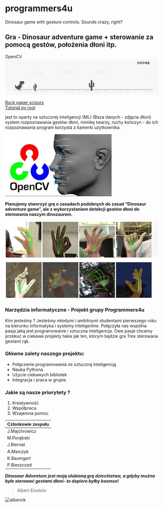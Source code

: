 # programmers4u
Dinosaur game with gesture controls. Sounds crazy, right?

## Gra - Dinosaur adventure game + sterowanie za pomocą gestów, położenia dłoni itp. 

OpenCV <br>
 <picture align="center">
  <img src="pictures/dinosaur.png" width="700" title="frog">
</picture>

[Rock paper scisors](https://www.computervision.zone/courses/rock-paper-scissor/)<br>
[Tutorial py root](https://docs.opencv.org/4.x/d6/d00/tutorial_py_root.html)<br>

jest to oparty na sztucznej inteligencji (ML) (Baza danych - zdjęcia dłoni) system rozpoznawania gestów dłoni, mimikę twarzy, ruchy kończyn - do ich rozpoznawania program korzysta z kamerki użytkownika.


 <picture align="center">
  <img src="pictures/zdj.jpeg" width="350" title="frog">
</picture>

**Planujemy stworzyć grę o zasadach podobnych do zasad “Dinosaur adventure game”, ale z wykorzystaniem detekcji gestów dłoni do sterowania naszym dinozaurem.**

 <picture align="center">
  <img src="pictures/rece.png" width="700" title="rece">
</picture>

### Narzędzia informatyczne - Projekt grupy Programmers4u ###
Kim jesteśmy ? Jesteśmy młodymi i ambitnymi studentami pierwszego roku na kierunku informatyka i systemy inteligentne. Połączyła nas wspólna pasja jaką jest programowanie i sztuczna inteligencja. Owe pasje chcemy przekuć w ciekawe projekty takie jak ten, którym będzie gra Trex sterowana gestami rąk.
### Główne zalety naszego projektu:
- Połączenie programowania ze sztuczną inteligencją
- Nauka Pythona
- Użycie ciekawych bibliotek
- Integracja i praca w grupie
### Jakie są nasze priorytety ?
1. Kreatywność
2. Współpraca
3. Wzajemna pomoc


| Członkowie zespołu        | 
| -------------             |
| J.Majchrowicz             | 
| M.Porębski                |                     
| J.Biernat                 | 
| A.Marczyk                 |
| K.Baumgart                |
| P.Bieszczad               |

***Dinosaur Adventure jest moją ulubioną grą dzieciństwa,
a gdyby można było sterować gestami dłoni-
to dopiero byłby kosmos!***
>Albert Einstein

  ![albercik](https://user-images.githubusercontent.com/115954152/202535553-cec5ce93-76a0-4314-890d-09fe8472f272.png)
